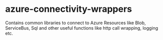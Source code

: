 # azure-connectivity-wrappers
Contains common libraries to connect to Azure Resources like Blob, ServiceBus, Sql and other useful functions like http call wrapping, logging etc.
